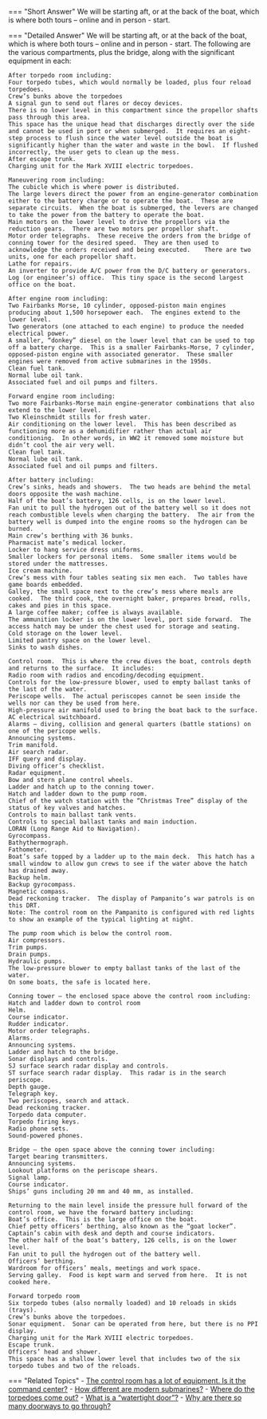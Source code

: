 
=== "Short Answer"
    We will be starting aft, or at the back of the boat, which is where both tours – online and in person - start.

=== "Detailed Answer"
    We will be starting aft, or at the back of the boat, which is where both tours – online and in person - start.  The following are the various compartments, plus the bridge, along with the significant equipment in each:

    After torpedo room including:
    Four torpedo tubes, which would normally be loaded, plus four reload torpedoes.
    Crew’s bunks above the torpedoes
    A signal gun to send out flares or decoy devices.
    There is no lower level in this compartment since the propellor shafts pass through this area.
    This space has the unique head that discharges directly over the side and cannot be used in port or when submerged.  It requires an eight-step process to flush since the water level outside the boat is significantly higher than the water and waste in the bowl.  If flushed incorrectly, the user gets to clean up the mess.
    After escape trunk.
    Charging unit for the Mark XVIII electric torpedoes.

    Maneuvering room including:
    The cubicle which is where power is distributed.
    The large levers direct the power from an engine-generator combination either to the battery charge or to operate the boat.  These are separate circuits.  When the boat is submerged, the levers are changed to take the power from the battery to operate the boat.
    Main motors on the lower level to drive the propellors via the reduction gears.  There are two motors per propellor shaft.
    Motor order telegraphs.  These receive the orders from the bridge of conning tower for the desired speed.  They are then used to acknowledge the orders received and being executed.    There are two units, one for each propellor shaft.
    Lathe for repairs.
    An inverter to provide A/C power from the D/C battery or generators.
    Log (or engineer’s) office.  This tiny space is the second largest office on the boat.

    After engine room including:
    Two Fairbanks Morse, 10 cylinder, opposed-piston main engines producing about 1,500 horsepower each.  The engines extend to the lower level.
    Two generators (one attached to each engine) to produce the needed electrical power.
    A smaller, “donkey” diesel on the lower level that can be used to top off a battery charge.  This is a smaller Fairbanks-Morse, 7 cylinder, opposed-piston engine with associated generator.  These smaller engines were removed from active submarines in the 1950s.
    Clean fuel tank.
    Normal lube oil tank.
    Associated fuel and oil pumps and filters.

    Forward engine room including:
    Two more Fairbanks-Morse main engine-generator combinations that also extend to the lower level.
    Two Kleinschmidt stills for fresh water.
    Air conditioning on the lower level.  This has been described as functioning more as a dehumidifier rather than actual air conditioning.  In other words, in WW2 it removed some moisture but didn’t cool the air very well.
    Clean fuel tank.
    Normal lube oil tank.
    Associated fuel and oil pumps and filters.

    After battery including:
    Crew’s sinks, heads and showers.  The two heads are behind the metal doors opposite the wash machine.
    Half of the boat’s battery, 126 cells, is on the lower level.
    Fan unit to pull the hydrogen out of the battery well so it does not reach combustible levels when charging the battery.  The air from the battery well is dumped into the engine rooms so the hydrogen can be burned.
    Main crew’s berthing with 36 bunks.
    Pharmacist mate’s medical locker.
    Locker to hang service dress uniforms.
    Smaller lockers for personal items.  Some smaller items would be stored under the mattresses.
    Ice cream machine.
    Crew’s mess with four tables seating six men each.  Two tables have game boards embedded.
    Galley, the small space next to the crew’s mess where meals are cooked.  The third cook, the overnight baker, prepares bread, rolls, cakes and pies in this space.
    A large coffee maker; coffee is always available.
    The ammunition locker is on the lower level, port side forward.  The access hatch may be under the chest used for storage and seating.
    Cold storage on the lower level.
    Limited pantry space on the lower level.
    Sinks to wash dishes.

    Control room.  This is where the crew dives the boat, controls depth and returns to the surface.  It includes:
    Radio room with radios and encoding/decoding equipment.
    Controls for the low-pressure blower, used to empty ballast tanks of the last of the water.
    Periscope wells.  The actual periscopes cannot be seen inside the wells nor can they be used from here.
    High-pressure air manifold used to bring the boat back to the surface.
    AC electrical switchboard.
    Alarms – diving, collision and general quarters (battle stations) on one of the pericope wells.
    Announcing systems.
    Trim manifold.
    Air search radar.
    IFF query and display.
    Diving officer’s checklist.
    Radar equipment.
    Bow and stern plane control wheels.
    Ladder and hatch up to the conning tower.
    Hatch and ladder down to the pump room.
    Chief of the watch station with the “Christmas Tree” display of the status of key valves and hatches.
    Controls to main ballast tank vents.
    Controls to special ballast tanks and main induction.
    LORAN (Long Range Aid to Navigation).
    Gyrocompass.
    Bathythermograph.
    Fathometer.
    Boat’s safe topped by a ladder up to the main deck.  This hatch has a small window to allow gun crews to see if the water above the hatch has drained away.
    Backup helm.
    Backup gyrocompass.
    Magnetic compass.
    Dead reckoning tracker.  The display of Pampanito’s war patrols is on this DRT.
    Note: The control room on the Pampanito is configured with red lights to show an example of the typical lighting at night.

    The pump room which is below the control room.
    Air compressors.
    Trim pumps.
    Drain pumps.
    Hydraulic pumps.
    The low-pressure blower to empty ballast tanks of the last of the water.
    On some boats, the safe is located here.

    Conning tower – the enclosed space above the control room including:
    Hatch and ladder down to control room
    Helm.
    Course indicator.
    Rudder indicator.
    Motor order telegraphs.
    Alarms.
    Announcing systems.
    Ladder and hatch to the bridge.
    Sonar displays and controls.
    SJ surface search radar display and controls.
    ST surface search radar display.  This radar is in the search periscope.
    Depth gauge.
    Telegraph key.
    Two periscopes, search and attack.
    Dead reckoning tracker.
    Torpedo data computer.
    Torpedo firing keys.
    Radio phone sets.
    Sound-powered phones.

    Bridge – the open space above the conning tower including:
    Target bearing transmitters.
    Announcing systems.
    Lookout platforms on the periscope shears.
    Signal lamp.
    Course indicator.
    Ships’ guns including 20 mm and 40 mm, as installed.

    Returning to the main level inside the pressure hull forward of the control room, we have the forward battery including:
    Boat’s office.  This is the large office on the boat.
    Chief petty officers’ berthing, also known as the “goat locker”.
    Captain’s cabin with desk and depth and course indicators.
    The other half of the boat’s battery, 126 cells, is on the lower level.
    Fan unit to pull the hydrogen out of the battery well.
    Officers’ berthing.
    Wardroom for officers’ meals, meetings and work space.
    Serving galley.  Food is kept warm and served from here.  It is not cooked here.

    Forward torpedo room
    Six torpedo tubes (also normally loaded) and 10 reloads in skids (trays).
    Crew’s bunks above the torpedoes.
    Sonar equipment.  Sonar can be operated from here, but there is no PPI display.
    Charging unit for the Mark XVIII electric torpedoes.
    Escape trunk.
    Officers’ head and shower.
    This space has a shallow lower level that includes two of the six torpedo tubes and two of the reloads.

=== "Related Topics"
    - [The control room has a lot of equipment.  Is it the command center?](../FAQs/the-control-room-has-a-lot-of-equipment-is-it-the-command-center.md)
    - [How different are modern submarines?](../FAQs/how-different-are-modern-submarines.md)
    - [Where do the torpedoes come out?](../FAQs/where-do-the-torpedoes-come-out.md)
    - [What is a “watertight door”?](../FAQs/what-is-a-watertight-door.md)
    - [Why are there so many doorways to go through?](../FAQs/why-are-there-so-many-doorways-to-go-through.md)
